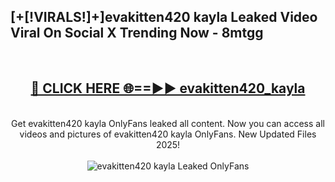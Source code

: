<h2>[+[!VIRALS!]+]evakitten420 kayla Leaked Video Viral On Social X Trending Now - 8mtgg</h2>
<br>
<div align="center">
<h2><a href="https://libra.edu.pl?evakitten420_kayla" rel="nofollow">🔴 CLICK HERE 🌐==►► evakitten420_kayla</a></h2>
<br>
Get evakitten420 kayla OnlyFans leaked all content. Now you can access all videos and pictures of evakitten420 kayla OnlyFans. New Updated Files 2025!
<br>
<br>
<a href="https://libra.edu.pl?evakitten420_kayla" rel="nofollow" data-target="animated-image.originalLink"><img src="https://i.ibb.co.com/WyWwxjT/player-gif2.gif" alt="evakitten420 kayla Leaked OnlyFans" style="max-width: 100%; display: inline-block;" data-target="animated-image.originalImage"></a>
</div>
<br>